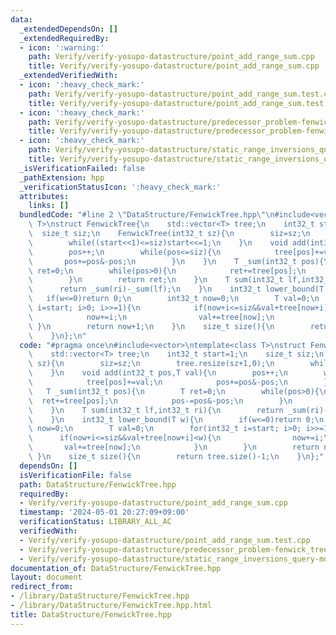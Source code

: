```yaml
---
data:
  _extendedDependsOn: []
  _extendedRequiredBy:
  - icon: ':warning:'
    path: Verify/verify-yosupo-datastructure/point_add_range_sum.cpp
    title: Verify/verify-yosupo-datastructure/point_add_range_sum.cpp
  _extendedVerifiedWith:
  - icon: ':heavy_check_mark:'
    path: Verify/verify-yosupo-datastructure/point_add_range_sum.test.cpp
    title: Verify/verify-yosupo-datastructure/point_add_range_sum.test.cpp
  - icon: ':heavy_check_mark:'
    path: Verify/verify-yosupo-datastructure/predecessor_problem-fenwick_tree.test.cpp
    title: Verify/verify-yosupo-datastructure/predecessor_problem-fenwick_tree.test.cpp
  - icon: ':heavy_check_mark:'
    path: Verify/verify-yosupo-datastructure/static_range_inversions_query-mo.test.cpp
    title: Verify/verify-yosupo-datastructure/static_range_inversions_query-mo.test.cpp
  _isVerificationFailed: false
  _pathExtension: hpp
  _verificationStatusIcon: ':heavy_check_mark:'
  attributes:
    links: []
  bundledCode: "#line 2 \"DataStructure/FenwickTree.hpp\"\n#include<vector>\ntemplate<class\
    \ T>\nstruct FenwickTree{\n    std::vector<T> tree;\n    int32_t start=1;\n  \
    \  size_t siz;\n    FenwickTree(int32_t sz){\n        siz=sz;\n        tree.resize(sz+1,0);\n\
    \        while((start<<1)<=siz)start<<=1;\n    }\n    void add(int32_t pos,T val){\n\
    \        pos++;\n        while(pos<=siz){\n            tree[pos]+=val;\n     \
    \       pos+=pos&-pos;\n        }\n    }\n    T _sum(int32_t pos){\n        T\
    \ ret=0;\n        while(pos>0){\n            ret+=tree[pos];\n            pos-=pos&-pos;\n\
    \        }\n        return ret;\n    }\n    T sum(int32_t lf,int32_t ri){\n  \
    \      return _sum(ri)-_sum(lf);\n    }\n    int32_t lower_bound(T w){\n     \
    \   if(w<=0)return 0;\n        int32_t now=0;\n        T val=0;\n        for(int32_t\
    \ i=start; i>0; i>>=1){\n            if(now+i<=siz&&val+tree[now+i]<w){\n    \
    \            now+=i;\n                val+=tree[now];\n            }\n       \
    \ }\n        return now+1;\n    }\n    size_t size(){\n        return tree.size()-1;\n\
    \    }\n};\n"
  code: "#pragma once\n#include<vector>\ntemplate<class T>\nstruct FenwickTree{\n\
    \    std::vector<T> tree;\n    int32_t start=1;\n    size_t siz;\n    FenwickTree(int32_t\
    \ sz){\n        siz=sz;\n        tree.resize(sz+1,0);\n        while((start<<1)<=siz)start<<=1;\n\
    \    }\n    void add(int32_t pos,T val){\n        pos++;\n        while(pos<=siz){\n\
    \            tree[pos]+=val;\n            pos+=pos&-pos;\n        }\n    }\n \
    \   T _sum(int32_t pos){\n        T ret=0;\n        while(pos>0){\n          \
    \  ret+=tree[pos];\n            pos-=pos&-pos;\n        }\n        return ret;\n\
    \    }\n    T sum(int32_t lf,int32_t ri){\n        return _sum(ri)-_sum(lf);\n\
    \    }\n    int32_t lower_bound(T w){\n        if(w<=0)return 0;\n        int32_t\
    \ now=0;\n        T val=0;\n        for(int32_t i=start; i>0; i>>=1){\n      \
    \      if(now+i<=siz&&val+tree[now+i]<w){\n                now+=i;\n         \
    \       val+=tree[now];\n            }\n        }\n        return now+1;\n   \
    \ }\n    size_t size(){\n        return tree.size()-1;\n    }\n};"
  dependsOn: []
  isVerificationFile: false
  path: DataStructure/FenwickTree.hpp
  requiredBy:
  - Verify/verify-yosupo-datastructure/point_add_range_sum.cpp
  timestamp: '2024-05-01 20:27:09+09:00'
  verificationStatus: LIBRARY_ALL_AC
  verifiedWith:
  - Verify/verify-yosupo-datastructure/point_add_range_sum.test.cpp
  - Verify/verify-yosupo-datastructure/predecessor_problem-fenwick_tree.test.cpp
  - Verify/verify-yosupo-datastructure/static_range_inversions_query-mo.test.cpp
documentation_of: DataStructure/FenwickTree.hpp
layout: document
redirect_from:
- /library/DataStructure/FenwickTree.hpp
- /library/DataStructure/FenwickTree.hpp.html
title: DataStructure/FenwickTree.hpp
---
```

